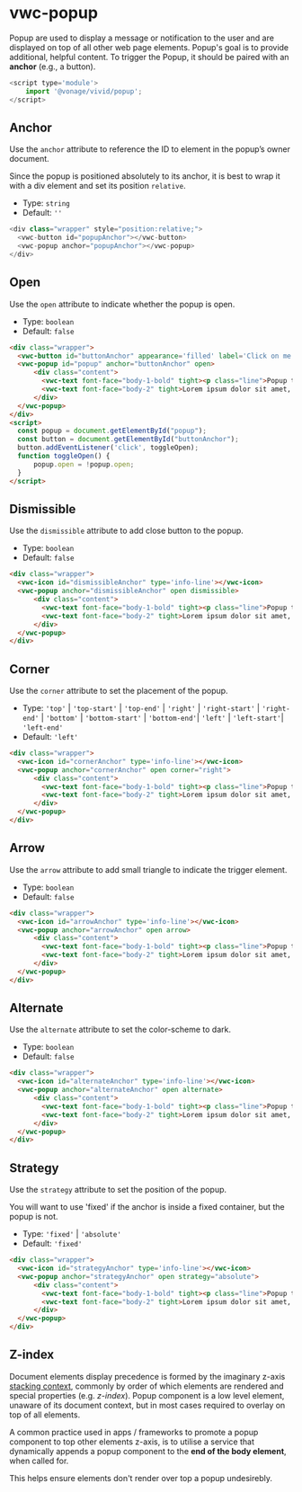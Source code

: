 # vwc-popup

Popup are used to display a message or notification to the user and are displayed on top of all other web page elements.
Popup's goal is to provide additional, helpful content. To trigger the Popup, it should be paired with an **anchor** (e.g., a button). 

```js
<script type='module'>
    import '@vonage/vivid/popup';
</script>
```
## Anchor

Use the `anchor` attribute to reference the ID to element in the popup’s owner document.

Since the popup is positioned absolutely to its anchor, it is best to wrap it with a div element and set its position `relative`.

- Type: `string`
- Default: `''`

```js
<div class="wrapper" style="position:relative;">
  <vwc-button id="popupAnchor"></vwc-button>
  <vwc-popup anchor="popupAnchor"></vwc-popup>
</div>
```
## Open
Use the `open` attribute to indicate whether the popup is open.

- Type: `boolean`
- Default: `false`

```html preview
<div class="wrapper">
  <vwc-button id="buttonAnchor" appearance='filled' label='Click on me!'></vwc-button>
  <vwc-popup id="popup" anchor="buttonAnchor" open>
      <div class="content">
        <vwc-text font-face="body-1-bold" tight><p class="line">Popup title</p></vwc-text>
        <vwc-text font-face="body-2" tight>Lorem ipsum dolor sit amet, consectetur adipiscing elit.</vwc-text>
      </div>
  </vwc-popup>
</div>
<script>
  const popup = document.getElementById("popup");
  const button = document.getElementById("buttonAnchor");
  button.addEventListener('click', toggleOpen);
  function toggleOpen() {
	  popup.open = !popup.open;
  }
</script>

```

## Dismissible

Use the `dismissible` attribute to add close button to the popup.

- Type: `boolean`
- Default: `false`

```html preview
<div class="wrapper">
  <vwc-icon id="dismissibleAnchor" type='info-line'></vwc-icon>
  <vwc-popup anchor="dismissibleAnchor" open dismissible>
      <div class="content">
        <vwc-text font-face="body-1-bold" tight><p class="line">Popup title</p></vwc-text>
        <vwc-text font-face="body-2" tight>Lorem ipsum dolor sit amet, consectetur adipiscing elit.</vwc-text>
      </div>
  </vwc-popup>
</div>

```

## Corner

Use the `corner` attribute to set the placement of the popup.

- Type: `'top'` | `'top-start'` | `'top-end'` | `'right'` | `'right-start'` | `'right-end'` | `'bottom'` | `'bottom-start'` | `'bottom-end'`| `'left'` | `'left-start'`| `'left-end'`
- Default: `'left'`

```html preview
<div class="wrapper">
  <vwc-icon id="cornerAnchor" type='info-line'></vwc-icon>
  <vwc-popup anchor="cornerAnchor" open corner="right">
      <div class="content">
        <vwc-text font-face="body-1-bold" tight><p class="line">Popup title</p></vwc-text>
        <vwc-text font-face="body-2" tight>Lorem ipsum dolor sit amet, consectetur adipiscing elit.</vwc-text>
      </div>
  </vwc-popup>
</div>

```

## Arrow
Use the `arrow` attribute to add small triangle to indicate the trigger element.

- Type: `boolean`
- Default: `false`

```html preview
<div class="wrapper">
  <vwc-icon id="arrowAnchor" type='info-line'></vwc-icon>
  <vwc-popup anchor="arrowAnchor" open arrow>
      <div class="content">
        <vwc-text font-face="body-1-bold" tight><p class="line">Popup title</p></vwc-text>
        <vwc-text font-face="body-2" tight>Lorem ipsum dolor sit amet, consectetur adipiscing elit.</vwc-text>
      </div>
  </vwc-popup>
</div>

```
## Alternate
Use the `alternate` attribute to set the color-scheme to dark.

- Type: `boolean`
- Default: `false`

```html preview
<div class="wrapper">
  <vwc-icon id="alternateAnchor" type='info-line'></vwc-icon>
  <vwc-popup anchor="alternateAnchor" open alternate>
      <div class="content">
        <vwc-text font-face="body-1-bold" tight><p class="line">Popup title</p></vwc-text>
        <vwc-text font-face="body-2" tight>Lorem ipsum dolor sit amet, consectetur adipiscing elit.</vwc-text>
      </div>
  </vwc-popup>
</div>

```
## Strategy
Use the `strategy` attribute to set the position of the popup.

You will want to use 'fixed' if the anchor is inside a fixed container, but the popup is not.

- Type: `'fixed'` | `'absolute'`
- Default: `'fixed'`

```html preview
<div class="wrapper">
  <vwc-icon id="strategyAnchor" type='info-line'></vwc-icon>
  <vwc-popup anchor="strategyAnchor" open strategy="absolute">
      <div class="content">
        <vwc-text font-face="body-1-bold" tight><p class="line">Popup title</p></vwc-text>
        <vwc-text font-face="body-2" tight>Lorem ipsum dolor sit amet, consectetur adipiscing elit.</vwc-text>
      </div>
  </vwc-popup>
</div>

```
## Z-index

Document elements display precedence is formed by the imaginary z-axis [stacking context](https://developer.mozilla.org/en-US/docs/Web/CSS/CSS_Positioning/Understanding_z_index/The_stacking_context), commonly by order of which elements are rendered and special properties (e.g. _z-index_).
Popup component is a low level element, unaware of its document context, but in most cases required to overlay on top of all elements.

A common practice used in apps / frameworks to promote a popup component to top other elements z-axis, is to utilise a service that dynamically appends a popup component to the **end of the body element**, when called for.

This helps ensure elements don't render over top a popup undesirebly.


<style>
  .content {
    width: 200px;
    text-align: left;
    padding: 1rem;
	}
  .line {
    border-bottom: 1px solid var(--vvd-color-neutral-40);
    padding-bottom: 0.5rem;
    margin-bottom: 0.5rem;
  }
  .wrapper{
    position: relative;
    height: 100px;
    display: flex;
    align-items: center;
    justify-content: center;
    background-color: var(--vvd-color-neutral-10);
  }
</style>
